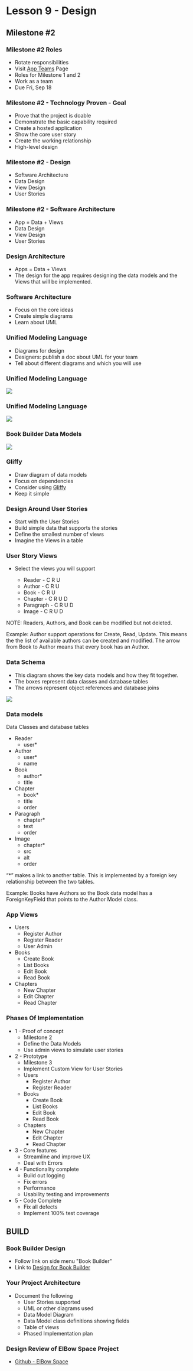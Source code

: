 # Lesson 9 - Design

## Milestone #2

### Milestone #2 Roles
* Rotate responsibilities
* Visit [App Teams](../docs/AppTeamRoles.md) Page
* Roles for Milestone 1 and 2
* Work as a team
* Due Fri, Sep 18


### Milestone #2 - Technology Proven - Goal
* Prove that the project is doable
* Demonstrate the basic capability required
* Create a hosted application
* Show the core user story
* Create the working relationship
* High-level design 


### Milestone #2 - Design
* Software Architecture
* Data Design
* View Design
* User Stories


### Milestone #2 - Software Architecture
* App = Data + Views
* Data Design
* View Design
* User Stories


### Design Architecture
* Apps = Data + Views
* The design for the app requires designing the data models
and the Views that will be implemented.


### Software Architecture
* Focus on the core ideas
* Create simple diagrams
* Learn about UML


### Unified Modeling Language
* Diagrams for design
* Designers:  publish a doc about UML for your team
* Tell about different diagrams and which you will use


### Unified Modeling Language

![](img/wrong_uml.png)


### Unified Modeling Language

![](img/ok_uml.png)


### Book Builder Data Models

![](img/Book_Data.png)


### Gliffy
* Draw diagram of data models
* Focus on dependencies
* Consider using [Gliffy](https://gliffy.com)
* Keep it simple


### Design Around User Stories

* Start with the User Stories
* Build simple data that supports the stories
* Define the smallest number of views
* Imagine the Views in a table


### User Story Views
* Select the views you will support

    * Reader - C R U
    * Author - C R U
    * Book - C R U
    * Chapter - C R U D
    * Paragraph - C R U D
    * Image - C R U D

NOTE: Readers, Authors, and Book can be modified but not deleted.

Example:   Author support operations for Create, Read, Update.  This means
the the list of available authors can be created and modified.  The arrow
from Book to Author means that every book has an Author.


### Data Schema
* This diagram shows the key data models and how they fit together.
* The boxes represent data classes and database tables
* The arrows represent object references and database joins

![](img/Book_Data.png)



### Data models

Data Classes and database tables

* Reader
    * user*
* Author
    * user*
    * name
* Book
    * author*
    * title
* Chapter
    * book*
    * title
    * order
* Paragraph
    * chapter*
    * text
    * order
* Image
    * chapter*
    * src
    * alt
    * order

“*” makes a link to another table.  This is implemented 
by a foreign key relationship between the two tables.  

Example: Books have Authors so the Book data model has
a ForeignKeyField that points to the Author Model class.


### App Views

* Users
    * Register Author
    * Register Reader
    * User Admin
* Books
    * Create Book
    * List Books
    * Edit Book
    * Read Book
* Chapters
    * New Chapter
    * Edit Chapter
    * Read Chapter


### Phases Of Implementation

* 1 - Proof of concept
    * Milestone 2
    * Define the Data Models
    * Use admin views to simulate user stories
* 2 - Prototype
    * Milestone 3
    * Implement Custom View for User Stories
    * Users
        * Register Author
        * Register Reader
    * Books
        * Create Book
        * List Books
        * Edit Book
        * Read Book
    * Chapters
        * New Chapter
        * Edit Chapter
        * Read Chapter
* 3 - Core features
    * Streamline and improve UX
    * Deal with Errors
* 4 - Functionality complete
    * Build out logging
    * Fix errors
    * Performance
    * Usability testing and improvements
* 5 - Code Complete
    * Fix all defects
    * Implement 100% test coverage


## BUILD

### Book Builder Design
* Follow link on side menu "Book Builder"
* Link to [Design for Book Builder](https://github.com/Mark-Seaman/Book-Builder/tree/master/docs/plan/Milestone-2/Design.md)


### Your Project Architecture
* Document the following
    * User Stories supported
    * UML or other diagrams used
    * Data Model Diagram
    * Data Model class definitions showing fields
    * Table of views
    * Phased Implementation plan
    
    
### Design Review of ElBow Space Project
* [Github - ElBow Space](https://github.com/ElBowSpace/ElBowSpaceProject)


